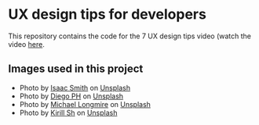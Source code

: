 # UX design tips for developers

This repository contains the code for the 7 UX design tips video (watch the video [here](https://youtu.be/uAQAgPSwZf0).

## Images used in this project

- Photo by [Isaac Smith](https://unsplash.com/@isaacmsmith?utm_source=unsplash&utm_medium=referral&utm_content=creditCopyText) on [Unsplash](https://unsplash.com/s/photos/sales?utm_source=unsplash&utm_medium=referral&utm_content=creditCopyText)
- Photo by [Diego PH](https://unsplash.com/@jdiegoph?utm_source=unsplash&utm_medium=referral&utm_content=creditCopyText) on [Unsplash](https://unsplash.com/s/photos/marketing?utm_source=unsplash&utm_medium=referral&utm_content=creditCopyText)
- Photo by [Michael Longmire](https://unsplash.com/@f7photo?utm_source=unsplash&utm_medium=referral&utm_content=creditCopyText) on [Unsplash](https://unsplash.com/s/photos/finance?utm_source=unsplash&utm_medium=referral&utm_content=creditCopyText)
- Photo by [Kirill Sh](https://unsplash.com/@kirill2020?utm_source=unsplash&utm_medium=referral&utm_content=creditCopyText) on [Unsplash](https://unsplash.com/collections/70826936/servers?utm_source=unsplash&utm_medium=referral&utm_content=creditCopyText)